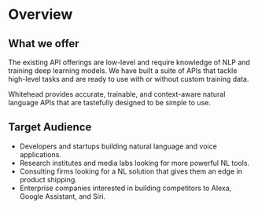 # Overview

## What we offer

The existing API offerings are low-level and require knowledge of NLP and training deep learning models. We have built a suite of APIs that tackle high-level tasks and are ready to use with or without custom training data.

Whitehead provides accurate, trainable, and context-aware natural language APIs that are tastefully designed to be simple to use.

## Target Audience

* Developers and startups building natural language and voice applications.
* Research institutes and media labs looking for more powerful NL tools.
* Consulting firms looking for a NL solution that gives them an edge in product shipping.
* Enterprise companies interested in building competitors to Alexa, Google Assistant, and Siri.

